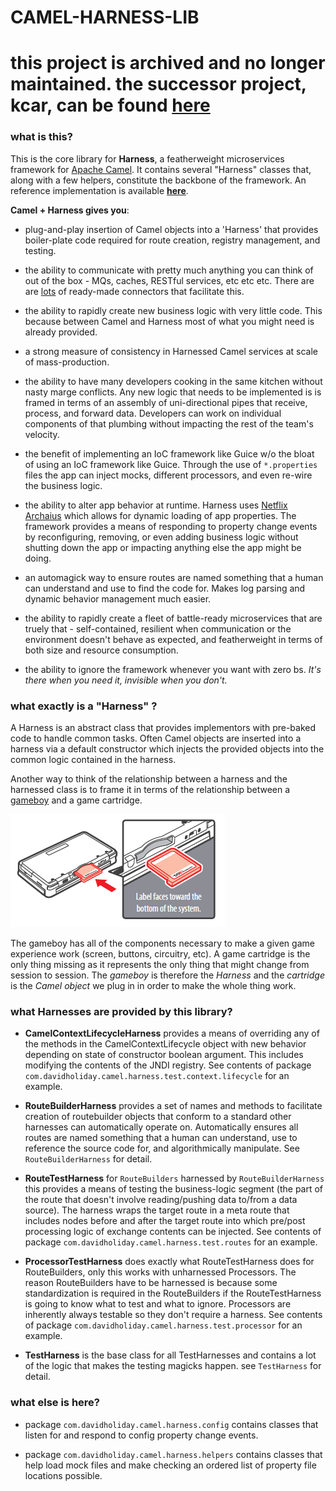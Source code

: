 # CAMEL-HARNESS-LIB

# this project is archived and no longer maintained. the successor project, kcar, can be found [here](https://github.com/davidholiday/kcar)


### what is this? 

This is the core library for __Harness__, a featherweight microservices framework for [Apache Camel](http://camel.apache.org/). It contains several "Harness" classes that, along with a few helpers, constitute the backbone of the framework. An reference implementation is available [__here__](https://github.com/davidholiday/camel-harness). 

__Camel + Harness gives you__:
* plug-and-play insertion of Camel objects into a 'Harness' that provides boiler-plate code required for route creation, registry management, and testing. 

* the ability to communicate with pretty much anything you can think of out of the box - MQs, caches, RESTful services, etc etc etc. There are are [lots](http://camel.apache.org/component-list.html) of ready-made connectors that facilitate this. 

* the ability to rapidly create new business logic with very little code. This because between Camel and Harness most of what you might need is already provided.

* a strong measure of consistency in Harnessed Camel services at scale of mass-production.

* the ability to have many developers cooking in the same kitchen without nasty marge conflicts. Any new logic that needs to be implemented is is framed in terms of an assembly of uni-directional pipes that receive, process, and forward data. Developers can work on individual components of that plumbing without impacting the rest of the team's velocity. 

* the benefit of implementing an IoC framework like Guice w/o the bloat of using an IoC framework like Guice. Through the use of ```*.properties``` files the app can inject mocks, different processors, and even re-wire the business logic.

* the ability to alter app behavior at runtime. Harness uses [Netflix Archaius](http://netflix.github.io/archaius/) which allows for dynamic loading of app properties. The framework provides a means of responding to property change events by reconfiguring, removing, or even adding business logic without shutting down the app or impacting anything else the app might be doing. 

* an automagick way to ensure routes are named something that a human can understand and use to find the code for. Makes log parsing and dynamic behavior management much easier. 

* the ability to rapidly create a fleet of battle-ready microservices that are truely that - self-contained, resilient when communication or the environment doesn't behave as expected, and featherweight in terms of both size and resource consumption. 
 
* the ability to ignore the framework whenever you want with zero bs. *It's there when you need it, invisible when you don't.*


### what exactly is a "Harness" ?

A Harness is an abstract class that provides implementors with pre-baked code to handle common tasks. Often Camel objects are inserted into a harness via a default constructor which injects the provided objects into the common logic contained in the harness.

Another way to think of the relationship between a harness and the harnessed class is to frame it in terms of the relationship between a [gameboy](https://en.wikipedia.org/wiki/Game_Boy_family) and a game cartridge. 

![alt text](gameboy_insert_game.png "")


The gameboy has all of the components necessary to make a given game experience work (screen, buttons, circuitry, etc). A game cartridge is the only thing missing as it represents the only thing that might change from session to session. The *gameboy* is therefore the *Harness* and the *cartridge* is the *Camel object* we plug in in order to make the whole thing work. 


### what Harnesses are provided by this library?

* __CamelContextLifecycleHarness__ provides a means of overriding any of the methods in the CamelContextLifecycle object with new behavior depending on state of constructor boolean argument. This includes modifying the contents of the JNDI registry. See contents of package ```com.davidholiday.camel.harness.test.context.lifecycle``` for an example. 

* __RouteBuilderHarness__ provides a set of names and methods to facilitate creation of routebuilder objects that conform to a standard other harnesses can automatically operate on. Automatically ensures all routes are named something that a human can understand, use to reference the source code for, and algorithmically manipulate. See ```RouteBuilderHarness``` for detail. 

* __RouteTestHarness__ for ```RouteBuilders``` harnessed by ```RouteBuilderHarness``` this provides a means of testing the business-logic segment (the part of the route that doesn't involve reading/pushing data to/from a data source). The harness wraps the target route in a meta route that includes nodes before and after the target route into which pre/post processing logic of exchange contents can be injected. See contents of package ```com.davidholiday.camel.harness.test.routes``` for an example. 

* __ProcessorTestHarness__ does exactly what RouteTestHarness does for RouteBuilders, only this works with unharnessed Processors. The reason RouteBuilders have to be harnessed is because some standardization is required in the RouteBuilders if the RouteTestHarness is going to know what to test and what to ignore. Processors are inherently always testable so they don't require a harness. See contents of package ```com.davidholiday.camel.harness.test.processor``` for an example. 

* __TestHarness__ is the base class for all TestHarnesses and contains a lot of the logic that makes the testing magicks happen. see ```TestHarness``` for detail.


### what else is here? 

* package ```com.davidholiday.camel.harness.config``` contains classes that listen for and respond to config property change events.

* package ```com.davidholiday.camel.harness.helpers``` contains classes that help load mock files and make checking an ordered list of property file locations possible.
